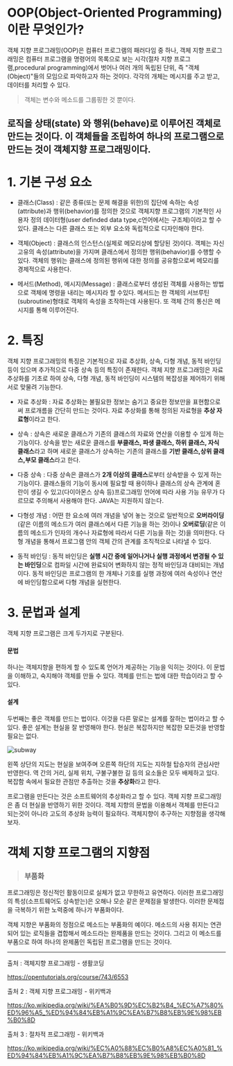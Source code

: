 OOP(Object-Oriented Programming) 이란 무엇인가?
==============================================
객체 지향 프로그래밍(OOP)은 컴퓨터 프로그램의 패러다임 중 하나, 객체 지향 프로그래밍은 컴퓨터 프로그램을 명령어의 목록으로 보는 시각(절차 지향 프로그램,procedural programming)에서 벗어나 여러 개의 독립된 단위, 즉 "객체(Object)"들의 모임으로 파악하고자 하는 것이다. 각각의 개체는 메시지를 주고 받고, 데이터를 처리할 수 있다.
>객체는 변수와 메소드를 그룹핑한 것 뿐이다.

로직을 상태(state) 와 행위(behave)로 이루어진 객체로 만드는 것이다. 이 객체들을 조립하여 하나의 프로그램으로 만드는 것이 객체지향 프로그래밍이다. 
---------------------------------------

# 1. 기본 구성 요소
* 클래스(Class) : 같은 종류(또는 문제 해결을 위한)의 집단에 속하는 속성(attribute)과 행위(behavior)를 정의한 것으로 객체지향 프로그램의 기본적인 사용자 정의 데이터형(user definded data type,c언어에서는 구조체)이라고 할 수 있다. 클래스는 다른 클래스 또는 외부 요소와 독립적으로 디자인해야 한다. 

* 객체(Object) : 클래스의 인스턴스(실제로 메모리상에 할당된 것)이다. 객체는 자신 고유의 속성(attribute)을 가지며 클래스에서 정의한 행위(behavior)를 수행할 수 있다. 객체의 행위는 클래스에 정의된 행위에 대한 정의를 공유함으로써 메모리를 경제적으로 사용한다.

* 메서드(Method), 메시지(Message) : 클래스로부터 생성된 객체를 사용하는 방법으로 객체에 명령을 내리는 메시지라 할 수있다. 메서드는 한 객체의 서브루틴(subroutine)형태로 객체의 속성을 조작하는데 사용된다. 또 객체 간의 통신은 메시지를 통해 이루어진다.

# 2. 특징

객체 지향 프로그래밍의 특징은 기본적으로 자료 추상화, 상속, 다형 개념, 동적 바인딩 등이 있으며 추가적으로 다중 상속 등의 특징이 존재한다. 객체 지향 프로그래밍은 자료 추상화를 기초로 하여 상속, 다형 개념, 동적 바인딩이 시스템의 복잡성을 제어하기 위해 서로 맞물려 기능한다.

* 자료 추상화 : 자료 추상화는 불필요한 정보는 숨기고 중요한 정보만을 표현함으로써 프로개름을 간단히 만드는 것이다. 자료 추상화를 통해 정의된 자료형을 **추상 자료형**이라고 한다. 

* 상속 : 상속은 새로운 클래스가 기존의 클래스의 자료와 연산을 이용할 수 있게 하는 기능이다. 상속을 받는 새로운 클래스를 **부클래스, 파생 클래스, 하위 클래스, 자식 클래스**라고 하며 새로운 클래스가 상속하는 기존의 클래스를 **기반 클래스,상위 클래스,부모 클래스**라고 한다.

* 다중 상속 : 다중 상속은 클래스가 **2개 이상의 클래스**로부터 상속받을 수 있게 하는 기능이다. 클래스들의 기능이 동시에 필요할 때 용이하나 클래스의 상속 관계에 혼란이 생길 수 있고(다이아몬스 상속 등)프로그래밍 언어에 따라 사용 가능 유무가 다르므로 주의해서 사용해야 한다. JAVA는 지원하지 않는다.

* 다형성 개념 : 어떤 한 요소에 여러 개념을 넣어 놓는 것으로 일반적으로 **오버라이딩**(같은 이름의 메소드가 여러 클래스에서 다른 기능을 하는 것)이나 **오버로딩**(같은 이름의 메소드가 인자의 개수나 자료형에 따라서 다른 기능을 하는 것)을 의미한다. 다형 개념을 통해서 프로그램 안의 객체 간의 관계를 조직적으로 나타낼 수 있다.

* 동적 바인딩 : 동적 바인딩은 **실행 시간 중에 일어나거나 실행 과정에서 변경될 수 있는 바인딩**으로 컴파일 시간에 완료되어 변화하지 않는 정적 바인딩과 대비되는 개념이다. 동적 바인딩은 프로그램의 한 개체나 기호를 실행 과정에 여러 속성이나 연산에 바인딩함으로써 다형 개념을 실현한다.

# 3. 문법과 설계
객체 지향 프로그램은 크게 두가지로 구분된다.

#### 문법

하나는 객체지향을 편하게 할 수 있도록 언어가 제공하는 기능을 익히는 것이다. 이 문법을 이해하고, 숙지해야 객체를 만들 수 있다. 객체를 만드는 법에 대한 학습이라고 할 수 있다.

#### 설계

두번째는 좋은 객체를 만드는 법이다. 이것을 다른 말로는 설계를 잘하는 법이라고 할 수 있다. 좋은 설계는 현실을 잘 반영해야 한다. 현실은 복잡하지만 복잡한 모든것을 반영할 필요는 없다.

![subway](https://s3.ap-northeast-2.amazonaws.com/opentutorials-user-file/module/516/1854.gif)

왼쪽 상단의 지도는 현실을 보여주며 오른쪽 하단의 지도는 지하철 탑승자의 관심사만 반영한다. 역 간의 거리, 실제 위치, 구불구불한 길 등의 요소들은 모두 배제하고 있다. 복잡함 속에서 필요한 관점만 추출하는 것을 **추상화**라고 한다.

프로그램을 만든다는 것은 소프트웨어의 추상화라고 할 수 있다. 객체 지향 프로그래밍은 좀 더 현실을 반영하기 위한 것이다. 객체 지향의 문법을 이용해서 객체를 만든다고 되는것이 아니라 고도의 추상화 능력이 필요하다. 객체지향이 추구하는 지향점을 생각해보자.

# 객체 지향 프로그램의 지향점

> ### 부품화
프로그래밍은 정신적인 활동이므로 실체가 없고 무한하고 유연하다. 이러한 프로그래밍의 특성(소프트웨어도 상속받는)은 오해나 모순 같은 문제점을 발생한다. 이러한 문제접을 극복하기 위한 노력중에 하나가 부품화이다.

객체 지향은 부품화의 정점으로 메소드는 부품화의 예이다. 메소드의 사용 취지는 연관되어 있는 로직들을 겹합해서 메소드라는 완제품을 만드는 것이다. 그리고 이 메소드를 부품으로 하여 하나의 완제품인 독립된 프로그램을 만드는 것이다.

---------------------------------------

출처 : 객체지향 프로그래밍 - 생활코딩 


https://opentutorials.org/course/743/6553


출처 2 : 객체 지향 프로그래밍 - 위키백과 


https://ko.wikipedia.org/wiki/%EA%B0%9D%EC%B2%B4_%EC%A7%80%ED%96%A5_%ED%94%84%EB%A1%9C%EA%B7%B8%EB%9E%98%EB%B0%8D


출처 3 : 절차적 프로그래밍 - 위키백과


https://ko.wikipedia.org/wiki/%EC%A0%88%EC%B0%A8%EC%A0%81_%ED%94%84%EB%A1%9C%EA%B7%B8%EB%9E%98%EB%B0%8D
